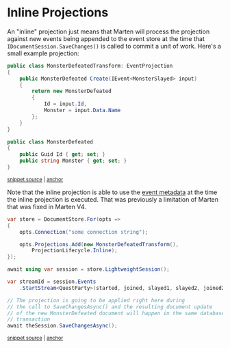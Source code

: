 # Inline Projections

An "inline" projection just means that Marten will process the projection against new events being appended
to the event store at the time that `IDocumentSession.SaveChanges()` is called to commit a unit of work. Here's a small example projection:

<!-- snippet: sample_MonsterDefeatedTransform -->
<a id='snippet-sample_monsterdefeatedtransform'></a>
```cs
public class MonsterDefeatedTransform: EventProjection
{
    public MonsterDefeated Create(IEvent<MonsterSlayed> input)
    {
        return new MonsterDefeated
        {
            Id = input.Id,
            Monster = input.Data.Name
        };
    }
}

public class MonsterDefeated
{
    public Guid Id { get; set; }
    public string Monster { get; set; }
}
```
<sup><a href='https://github.com/JasperFx/marten/blob/master/src/EventSourcingTests/Projections/inline_transformation_of_events.cs#L149-L168' title='Snippet source file'>snippet source</a> | <a href='#snippet-sample_monsterdefeatedtransform' title='Start of snippet'>anchor</a></sup>
<!-- endSnippet -->

Note that the inline projection is able to use the [event metadata](/events/metadata) at the time the inline projection is executed. That was previously a limitation of Marten that was fixed in Marten V4.

<!-- snippet: sample_usage_of_inline_projection -->
<a id='snippet-sample_usage_of_inline_projection'></a>
```cs
var store = DocumentStore.For(opts =>
{
    opts.Connection("some connection string");

    opts.Projections.Add(new MonsterDefeatedTransform(),
        ProjectionLifecycle.Inline);
});

await using var session = store.LightweightSession();

var streamId = session.Events
    .StartStream<QuestParty>(started, joined, slayed1, slayed2, joined2).Id;

// The projection is going to be applied right here during
// the call to SaveChangesAsync() and the resulting document update
// of the new MonsterDefeated document will happen in the same database
// transaction
await theSession.SaveChangesAsync();
```
<sup><a href='https://github.com/JasperFx/marten/blob/master/src/EventSourcingTests/Projections/inline_transformation_of_events.cs#L27-L48' title='Snippet source file'>snippet source</a> | <a href='#snippet-sample_usage_of_inline_projection' title='Start of snippet'>anchor</a></sup>
<!-- endSnippet -->
